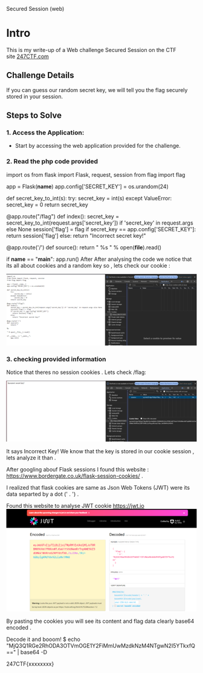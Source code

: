 Secured Session (web)

# Intro

This is my write-up of a Web challenge Secured Session on the CTF
site [247CTF.com](https://247ctf.com/)

## Challenge Details

If you can guess our random secret key, we will tell you the flag
securely stored in your session.

## Steps to Solve

### 1. Access the Application:

-   Start by accessing the web application provided for the challenge.

### 2. Read the php code provided

import os
from flask import Flask, request, session
from flag import flag

app = Flask(__name__)
app.config['SECRET_KEY'] = os.urandom(24)

def secret_key_to_int(s):
    try:
        secret_key = int(s)
    except ValueError:
        secret_key = 0
    return secret_key

@app.route("/flag")
def index():
    secret_key = secret_key_to_int(request.args['secret_key']) if 'secret_key' in request.args else None
    session['flag'] = flag
    if secret_key == app.config['SECRET_KEY']:
      return session['flag']
    else:
      return "Incorrect secret key!"

@app.route('/')
def source():
    return "
%s
" % open(__file__).read()

if __name__ == "__main__":
    app.run()
After After analysing the code we notice that its all about cookies and
a random key so , lets check our cookie :

![](./image1.png)

### 3. checking provided information

Notice that theres no session cookies . Lets check /flag:

![](./image2.png)

It says Incorrect Key! We know that the key is stored in our cookie
session , lets analyze it than .

After googling abouf Flask sessions I found this website :
<https://www.bordergate.co.uk/flask-session-cookies/> .

I realized that flask cookies are same as Json Web Tokens (JWT) were its
data separted by a dot (' . ') .

Found this website to analyse JWT cookie <https://jwt.io>
![](./image3.png)

By pasting the cookies you will see its content and flag data clearly
base64 encoded .

Decode it and booom! \$ echo
\"MjQ3Q1RGe2RhODA3OTVmOGE1Y2FiMmUwMzdkNzM4NTgwN2I5YTkxfQ==\" \| base64
-D

247CTF{xxxxxxxx}
